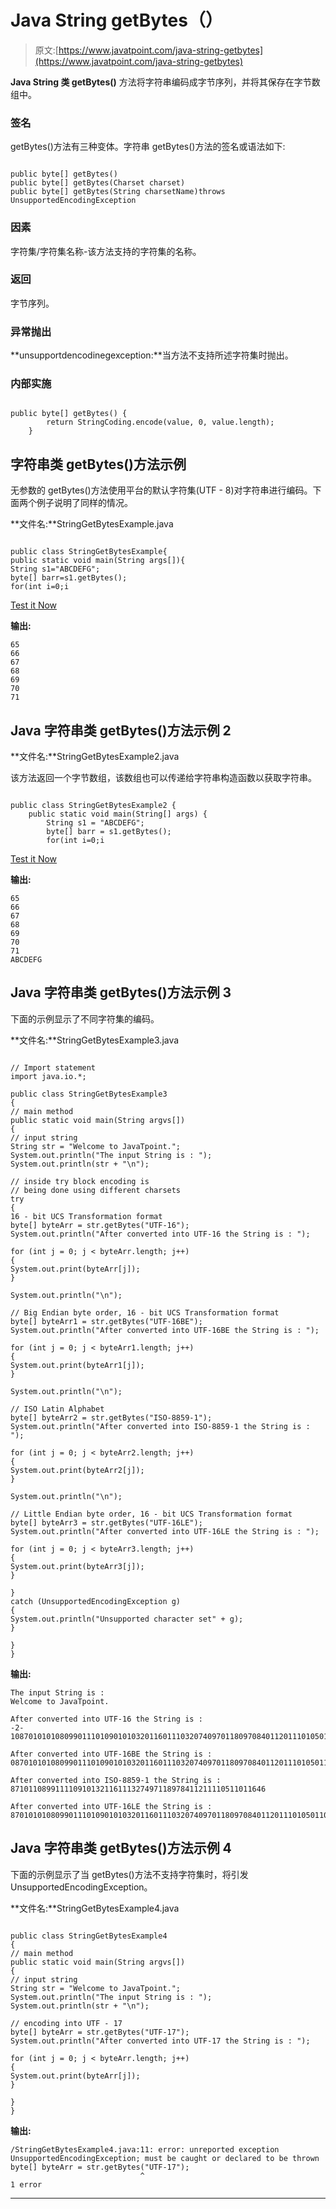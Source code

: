 # Java String getBytes（）

> 原文:[https://www.javatpoint.com/java-string-getbytes](https://www.javatpoint.com/java-string-getbytes)

**Java String 类 getBytes()** 方法将字符串编码成字节序列，并将其保存在字节数组中。

### 签名

getBytes()方法有三种变体。字符串 getBytes()方法的签名或语法如下:

```

public byte[] getBytes()
public byte[] getBytes(Charset charset)
public byte[] getBytes(String charsetName)throws UnsupportedEncodingException

```

### 因素

字符集/字符集名称-该方法支持的字符集的名称。

### 返回

字节序列。

### 异常抛出

**unsupportdencodinegexception:**当方法不支持所述字符集时抛出。

### 内部实施

```

public byte[] getBytes() {  
        return StringCoding.encode(value, 0, value.length);  
    }  

```

## 字符串类 getBytes()方法示例

无参数的 getBytes()方法使用平台的默认字符集(UTF - 8)对字符串进行编码。下面两个例子说明了同样的情况。

**文件名:**StringGetBytesExample.java

```

public class StringGetBytesExample{
public static void main(String args[]){
String s1="ABCDEFG";
byte[] barr=s1.getBytes();
for(int i=0;i
```

[Test it Now](https://www.javatpoint.com/opr/test.jsp?filename=StringGetBytesExample)

**输出:**

```
65
66
67
68
69
70
71

```

## Java 字符串类 getBytes()方法示例 2

**文件名:**StringGetBytesExample2.java

该方法返回一个字节数组，该数组也可以传递给字符串构造函数以获取字符串。

```

public class StringGetBytesExample2 {
	public static void main(String[] args) {
		String s1 = "ABCDEFG";
		byte[] barr = s1.getBytes();
		for(int i=0;i
```

[Test it Now](https://www.javatpoint.com/opr/test.jsp?filename=StringGetBytesExample2)

**输出:**

```
65
66
67
68
69
70
71
ABCDEFG

```

## Java 字符串类 getBytes()方法示例 3

下面的示例显示了不同字符集的编码。

**文件名:**StringGetBytesExample3.java

```

// Import statement
import java.io.*;

public class StringGetBytesExample3 
{
// main method
public static void main(String argvs[])
{
// input string
String str = "Welcome to JavaTpoint.";
System.out.println("The input String is : ");
System.out.println(str + "\n");

// inside try block encoding is 
// being done using different charsets
try
{
16 - bit UCS Transformation format
byte[] byteArr = str.getBytes("UTF-16");
System.out.println("After converted into UTF-16 the String is : ");

for (int j = 0; j < byteArr.length; j++) 
{
System.out.print(byteArr[j]);
}

System.out.println("\n");

// Big Endian byte order, 16 - bit UCS Transformation format
byte[] byteArr1 = str.getBytes("UTF-16BE");
System.out.println("After converted into UTF-16BE the String is : ");

for (int j = 0; j < byteArr1.length; j++) 
{
System.out.print(byteArr1[j]);
}

System.out.println("\n");

// ISO Latin Alphabet
byte[] byteArr2 = str.getBytes("ISO-8859-1");
System.out.println("After converted into ISO-8859-1 the String is : ");

for (int j = 0; j < byteArr2.length; j++) 
{
System.out.print(byteArr2[j]);
}

System.out.println("\n");

// Little Endian byte order, 16 - bit UCS Transformation format
byte[] byteArr3 = str.getBytes("UTF-16LE");
System.out.println("After converted into UTF-16LE the String is : ");

for (int j = 0; j < byteArr3.length; j++) 
{
System.out.print(byteArr3[j]);
}

}
catch (UnsupportedEncodingException g) 
{
System.out.println("Unsupported character set" + g);
}

}
}

```

**输出:**

```
The input String is : 
Welcome to JavaTpoint.

After converted into UTF-16 the String is : 
-2-10870101010809901110109010103201160111032074097011809708401120111010501100116046

After converted into UTF-16BE the String is : 
0870101010809901110109010103201160111032074097011809708401120111010501100116046

After converted into ISO-8859-1 the String is : 
871011089911110910132116111327497118978411211110511011646

After converted into UTF-16LE the String is : 
8701010108099011101090101032011601110320740970118097084011201110105011001160460

```

## Java 字符串类 getBytes()方法示例 4

下面的示例显示了当 getBytes()方法不支持字符集时，将引发 UnsupportedEncodingException。

**文件名:**StringGetBytesExample4.java

```

public class StringGetBytesExample4
{
// main method
public static void main(String argvs[])
{
// input string
String str = "Welcome to JavaTpoint.";
System.out.println("The input String is : ");
System.out.println(str + "\n");

// encoding into UTF - 17
byte[] byteArr = str.getBytes("UTF-17");
System.out.println("After converted into UTF-17 the String is : ");

for (int j = 0; j < byteArr.length; j++) 
{
System.out.print(byteArr[j]);
}

}
}

```

**输出:**

```
/StringGetBytesExample4.java:11: error: unreported exception UnsupportedEncodingException; must be caught or declared to be thrown
byte[] byteArr = str.getBytes("UTF-17");
                             ^
1 error

```

* * *